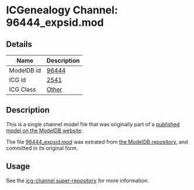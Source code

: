 # ICGenealogy Channel: 96444\_expsid.mod

## Details

Name | Description
---- | -----------
ModelDB id | [96444](http://senselab.med.yale.edu/ModelDB/ShowModel.cshtml?model=96444)
ICG id | [2541](http://icg.neurotheory.ox.ac.uk/channels/other/2541)
ICG Class | [Other](http://icg.neurotheory.ox.ac.uk/channels/other)

## Description

This is a single channel model file that was originally part of a [published model on the ModelDB website](http://senselab.med.yale.edu/mModelDB/ShowModel.cshtml?model=96444).

The file [96444\_expsid.mod](96444_expsid.mod) was extrated from [the ModelDB repository](http://senselab.med.yale.edu/ModelDB/ShowModel.cshtml?model=96444), and committed in its original form.

## Usage

See the [icg-channel super-repository](https://github.com/icgenealogy/icg-channels) for more information.